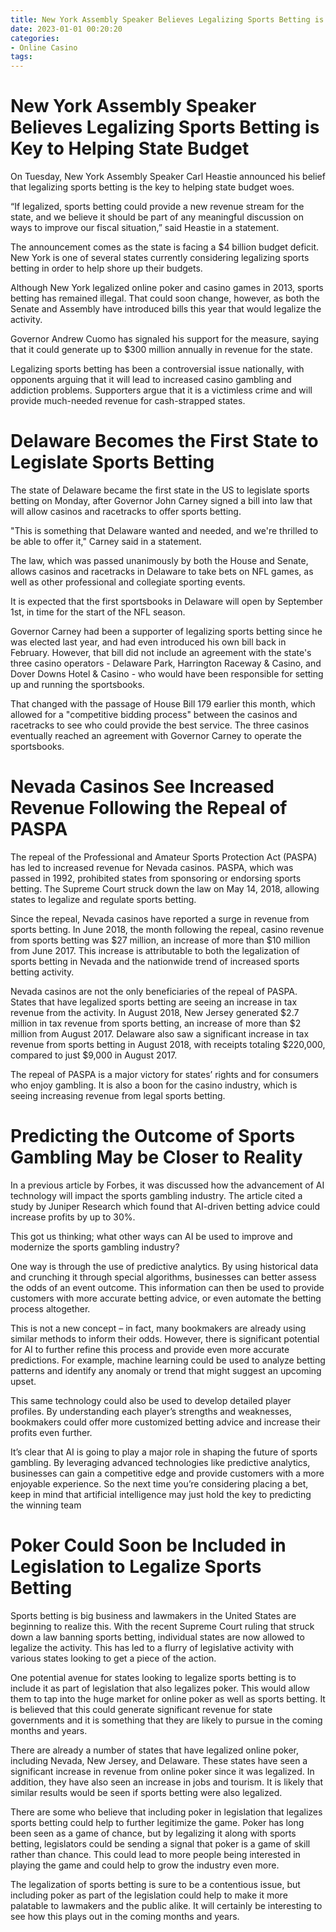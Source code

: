 ```yaml
---
title: New York Assembly Speaker Believes Legalizing Sports Betting is Key to Helping State Budget
date: 2023-01-01 00:20:20
categories:
- Online Casino
tags:
---
```



#  New York Assembly Speaker Believes Legalizing Sports Betting is Key to Helping State Budget

On Tuesday, New York Assembly Speaker Carl Heastie announced his belief that legalizing sports betting is the key to helping state budget woes.

“If legalized, sports betting could provide a new revenue stream for the state, and we believe it should be part of any meaningful discussion on ways to improve our fiscal situation,” said Heastie in a statement.

The announcement comes as the state is facing a $4 billion budget deficit. New York is one of several states currently considering legalizing sports betting in order to help shore up their budgets.

Although New York legalized online poker and casino games in 2013, sports betting has remained illegal. That could soon change, however, as both the Senate and Assembly have introduced bills this year that would legalize the activity.

Governor Andrew Cuomo has signaled his support for the measure, saying that it could generate up to $300 million annually in revenue for the state.

Legalizing sports betting has been a controversial issue nationally, with opponents arguing that it will lead to increased casino gambling and addiction problems. Supporters argue that it is a victimless crime and will provide much-needed revenue for cash-strapped states.

#  Delaware Becomes the First State to Legislate Sports Betting

The state of Delaware became the first state in the US to legislate sports betting on Monday, after Governor John Carney signed a bill into law that will allow casinos and racetracks to offer sports betting.

"This is something that Delaware wanted and needed, and we're thrilled to be able to offer it," Carney said in a statement.

The law, which was passed unanimously by both the House and Senate, allows casinos and racetracks in Delaware to take bets on NFL games, as well as other professional and collegiate sporting events.

It is expected that the first sportsbooks in Delaware will open by September 1st, in time for the start of the NFL season.

Governor Carney had been a supporter of legalizing sports betting since he was elected last year, and had even introduced his own bill back in February. However, that bill did not include an agreement with the state's three casino operators - Delaware Park, Harrington Raceway & Casino, and Dover Downs Hotel & Casino - who would have been responsible for setting up and running the sportsbooks.

That changed with the passage of House Bill 179 earlier this month, which allowed for a "competitive bidding process" between the casinos and racetracks to see who could provide the best service. The three casinos eventually reached an agreement with Governor Carney to operate the sportsbooks.

#  Nevada Casinos See Increased Revenue Following the Repeal of PASPA

The repeal of the Professional and Amateur Sports Protection Act (PASPA) has led to increased revenue for Nevada casinos. PASPA, which was passed in 1992, prohibited states from sponsoring or endorsing sports betting. The Supreme Court struck down the law on May 14, 2018, allowing states to legalize and regulate sports betting.

Since the repeal, Nevada casinos have reported a surge in revenue from sports betting. In June 2018, the month following the repeal, casino revenue from sports betting was $27 million, an increase of more than $10 million from June 2017. This increase is attributable to both the legalization of sports betting in Nevada and the nationwide trend of increased sports betting activity.

Nevada casinos are not the only beneficiaries of the repeal of PASPA. States that have legalized sports betting are seeing an increase in tax revenue from the activity. In August 2018, New Jersey generated $2.7 million in tax revenue from sports betting, an increase of more than $2 million from August 2017. Delaware also saw a significant increase in tax revenue from sports betting in August 2018, with receipts totaling $220,000, compared to just $9,000 in August 2017.

The repeal of PASPA is a major victory for states’ rights and for consumers who enjoy gambling. It is also a boon for the casino industry, which is seeing increasing revenue from legal sports betting.

#  Predicting the Outcome of Sports Gambling May be Closer to Reality

In a previous article by Forbes, it was discussed how the advancement of AI technology will impact the sports gambling industry. The article cited a study by Juniper Research which found that AI-driven betting advice could increase profits by up to 30%.

This got us thinking; what other ways can AI be used to improve and modernize the sports gambling industry?

One way is through the use of predictive analytics. By using historical data and crunching it through special algorithms, businesses can better assess the odds of an event outcome. This information can then be used to provide customers with more accurate betting advice, or even automate the betting process altogether.

This is not a new concept – in fact, many bookmakers are already using similar methods to inform their odds. However, there is significant potential for AI to further refine this process and provide even more accurate predictions. For example, machine learning could be used to analyze betting patterns and identify any anomaly or trend that might suggest an upcoming upset.

This same technology could also be used to develop detailed player profiles. By understanding each player’s strengths and weaknesses, bookmakers could offer more customized betting advice and increase their profits even further.

It’s clear that AI is going to play a major role in shaping the future of sports gambling. By leveraging advanced technologies like predictive analytics, businesses can gain a competitive edge and provide customers with a more enjoyable experience. So the next time you’re considering placing a bet, keep in mind that artificial intelligence may just hold the key to predicting the winning team

#  Poker Could Soon be Included in Legislation to Legalize Sports Betting

Sports betting is big business and lawmakers in the United States are beginning to realize this. With the recent Supreme Court ruling that struck down a law banning sports betting, individual states are now allowed to legalize the activity. This has led to a flurry of legislative activity with various states looking to get a piece of the action.

One potential avenue for states looking to legalize sports betting is to include it as part of legislation that also legalizes poker. This would allow them to tap into the huge market for online poker as well as sports betting. It is believed that this could generate significant revenue for state governments and it is something that they are likely to pursue in the coming months and years.

There are already a number of states that have legalized online poker, including Nevada, New Jersey, and Delaware. These states have seen a significant increase in revenue from online poker since it was legalized. In addition, they have also seen an increase in jobs and tourism. It is likely that similar results would be seen if sports betting were also legalized.

There are some who believe that including poker in legislation that legalizes sports betting could help to further legitimize the game. Poker has long been seen as a game of chance, but by legalizing it along with sports betting, legislators could be sending a signal that poker is a game of skill rather than chance. This could lead to more people being interested in playing the game and could help to grow the industry even more.

The legalization of sports betting is sure to be a contentious issue, but including poker as part of the legislation could help to make it more palatable to lawmakers and the public alike. It will certainly be interesting to see how this plays out in the coming months and years.